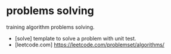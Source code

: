 # problems solving
training algorithm problems solving.

- [solve] template to solve a problem with unit test.
- [leetcode.com] https://leetcode.com/problemset/algorithms/
